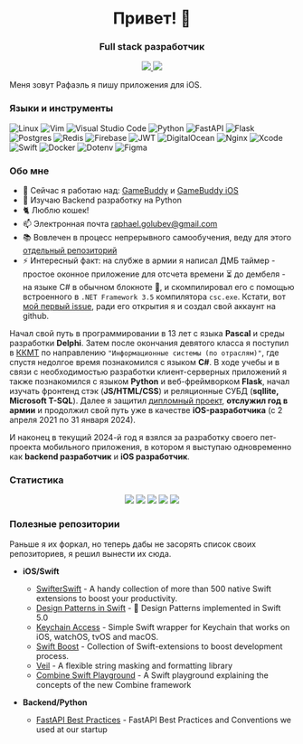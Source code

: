 <div id="header" align="center">
    <h1>Привет! 👋</h1>
    <h3>Full stack разработчик</h3>
</div>

<div id="social" align="center">
  <a href="https://t.me/PaqpaeJIb">
      <img src="https://img.shields.io/badge/Telegram-blue?style=for-the-badge&logo=telegram&logoColor=white">
  </a>
    <a href="https://vk.com/kifor">
      <img src="https://img.shields.io/badge/VK-blue?style=for-the-badge&logo=vk&logoColor=white">
  </a>
</div>

Меня зовут Рафаэль я пишу приложения для iOS.

### Языки и инструменты
![Linux](https://img.shields.io/badge/Linux-FCC624?style=for-the-badge&logo=linux&logoColor=black)
![Vim](https://img.shields.io/badge/VIM-%2311AB00.svg?style=for-the-badge&logo=vim&logoColor=white)
![Visual Studio Code](https://img.shields.io/badge/Visual%20Studio%20Code-0078d7.svg?style=for-the-badge&logo=visual-studio-code&logoColor=white)
![Python](https://img.shields.io/badge/python-3670A0?style=for-the-badge&logo=python&logoColor=ffdd54)
![FastAPI](https://img.shields.io/badge/FastAPI-005571?style=for-the-badge&logo=fastapi)
![Flask](https://img.shields.io/badge/flask-%23000.svg?style=for-the-badge&logo=flask&logoColor=white)
![Postgres](https://img.shields.io/badge/postgres-%23316192.svg?style=for-the-badge&logo=postgresql&logoColor=white)
![Redis](https://img.shields.io/badge/redis-%23DD0031.svg?style=for-the-badge&logo=redis&logoColor=white)
![Firebase](https://img.shields.io/badge/Firebase-039BE5?style=for-the-badge&logo=Firebase&logoColor=white)
![JWT](https://img.shields.io/badge/JWT-black?style=for-the-badge&logo=JSON%20web%20tokens)
![DigitalOcean](https://img.shields.io/badge/DigitalOcean-%230167ff.svg?style=for-the-badge&logo=digitalOcean&logoColor=white)
![Nginx](https://img.shields.io/badge/nginx-%23009639.svg?style=for-the-badge&logo=nginx&logoColor=white)
![Xcode](https://img.shields.io/badge/xcode-%23009639.svg?style=for-the-badge&logo=xcode&logoColor=white&color=blue)
![Swift](https://img.shields.io/badge/swift-%23009639.svg?style=for-the-badge&logo=swift&logoColor=white&color=orange)
![Docker](https://img.shields.io/badge/Docker-%23009639.svg?style=for-the-badge&logo=docker&logoColor=white&color=#007FFF)
![Dotenv](https://img.shields.io/badge/dotenv-%23009639.svg?style=for-the-badge&logo=dotenv&logoColor=yellow&color=black)
![Figma](https://img.shields.io/badge/figma-%23009639.svg?style=for-the-badge&logo=figma&logoColor=white&color=violet)

### Обо мне

- 🔭 Сейчас я работаю над: [GameBuddy](https://github.com/raphaelgolubev/gamebuddy_app) и [GameBuddy iOS](https://github.com/raphaelgolubev/GameBuddy_iOS)
- 🐍 Изучаю Backend разработку на Python
- 🐈 Люблю кошек!
- 📫 Электронная почта raphael.golubev@gmail.com
- 📚 Вовлечен в процесс непрерывного самообучения, веду для этого [отдельный репозиторий](https://github.com/raphaelgolubev/developer-journey)
- ⚡  Интересный факт: на слубже в армии я написал ДМБ таймер - простое оконное приложение для отсчета времени ⏳ до дембеля -
  на языке C# в обычном блокноте 📝, и скомпилировал его с помощью встроенного в `.NET Framework 3.5` компилятора `csc.exe`.
  Кстати, вот [мой первый issue](https://github.com/vknet/vk/issues/365), ради его открытия я и создал свой аккаунт на github.

Начал свой путь в программировании в 13 лет с языка **Pascal** и среды разработки **Delphi**. Затем после окончания девятого класса я поступил в 
[ККМТ](https://unitech-mo.ru/obrazovanie/school-divisions/college-space-engineering-technology/) по направлению `"Информационные системы (по отраслям)"`, где спустя недолгое время
познакомился с языком **C#**. В ходе учебы и в связи с необходимостью разработки клиент-серверных приложений я также познакомился с языком **Python** и веб-фреймворком **Flask**, 
начал изучать фронтенд стэк (**JS/HTML/CSS**) и реляционные СУБД (**sqllite, Microsoft T-SQL**). Далее я защитил [дипломный проект](https://github.com/raphaelgolubev/golubev_diplom), 
**отслужил год в армии** и продолжил свой путь уже в качестве **iOS-разработчика** (с 2 апреля 2021 по 31 января 2024). 

И наконец в текущий 2024-й год я взялся за разработку своего пет-проекта мобильного приложения, в котором я выступаю одновременно как **backend разработчик** и **iOS разработчик**.

### Статистика

<div id="widgets" align="center">
  <img src="http://github-profile-summary-cards.vercel.app/api/cards/profile-details?username=raphaelgolubev&theme=default" />
  <img src="http://github-profile-summary-cards.vercel.app/api/cards/repos-per-language?username=raphaelgolubev&theme=default" />
  <img src="http://github-profile-summary-cards.vercel.app/api/cards/productive-time?username=raphaelgolubev&theme=default&utcOffset=8" />
  <img src="http://github-profile-summary-cards.vercel.app/api/cards/most-commit-language?username=raphaelgolubev&theme=default" />
  <img src="http://github-profile-summary-cards.vercel.app/api/cards/stats?username=raphaelgolubev&theme=default" />
</div>

### Полезные репозитории
Раньше я их форкал, но теперь дабы не засорять список своих репозиториев, я решил вынести их сюда.

- **iOS/Swift**
    - [SwifterSwift](https://github.com/SwifterSwift/SwifterSwift) - A handy collection of more than 500 native Swift extensions to boost your productivity.
    - [Design Patterns in Swift](https://github.com/ochococo/Design-Patterns-In-Swift) - 📖 Design Patterns implemented in Swift 5.0
    - [Keychain Access](https://github.com/kishikawakatsumi/KeychainAccess) - Simple Swift wrapper for Keychain that works on iOS, watchOS, tvOS and macOS.
    - [Swift Boost](https://github.com/sparrowcode/SwiftBoost) - Collection of Swift-extensions to boost development process.
    - [Veil](https://github.com/DanielCardonaRojas/Veil) - A flexible string masking and formatting library
    - [Combine Swift Playground](https://github.com/AvdLee/CombineSwiftPlayground) - A Swift playground explaining the concepts of the new Combine framework
 
- **Backend/Python**
    - [FastAPI Best Practices](https://github.com/zhanymkanov/fastapi-best-practices) - FastAPI Best Practices and Conventions we used at our startup

